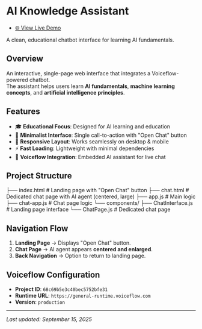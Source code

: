 # AI Knowledge Assistant
- [🌐 View Live Demo](https://ratau-lebohang.github.io/AI-Chatbot/)
  
A clean, educational chatbot interface for learning AI fundamentals.

## Overview
An interactive, single-page web interface that integrates a Voiceflow-powered chatbot.  
The assistant helps users learn **AI fundamentals**, **machine learning concepts**, and **artificial intelligence principles**.

## Features
- 🎓 **Educational Focus**: Designed for AI learning and education  
- 🧹 **Minimalist Interface**: Single call-to-action with "Open Chat" button  
- 📱 **Responsive Layout**: Works seamlessly on desktop & mobile  
- ⚡ **Fast Loading**: Lightweight with minimal dependencies  
- 🤖 **Voiceflow Integration**: Embedded AI assistant for live chat  

## Project Structure
├── index.html # Landing page with "Open Chat" button
├── chat.html # Dedicated chat page with AI agent (centered, large)
├── app.js # Main logic
├── chat-app.js # Chat page logic
└── components/
├── ChatInterface.js # Landing page interface
└── ChatPage.js # Dedicated chat page

## Navigation Flow
1. **Landing Page** → Displays "Open Chat" button.  
2. **Chat Page** → AI agent appears **centered and enlarged**.  
3. **Back Navigation** → Option to return to landing page.  

## Voiceflow Configuration
- **Project ID**: `68c69b5e3c40bec5752bfe31`  
- **Runtime URL**: `https://general-runtime.voiceflow.com`  
- **Version**: `production`  

---

_Last updated: September 15, 2025_
